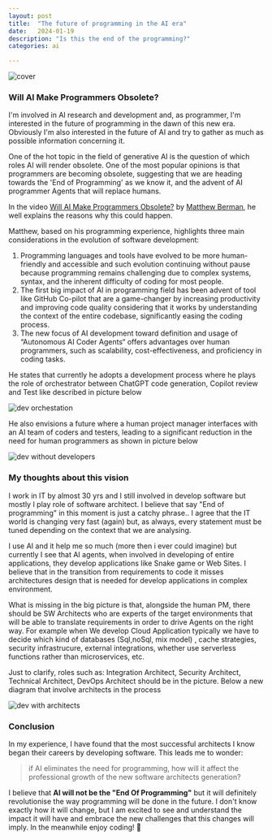 ```yaml
---
layout: post
title:  "The future of programming in the AI era"
date:   2024-01-19
description: "Is this the end of the programming?"
categories: ai

---
```

![cover](../../../../assets/the-end-of-programming/cover.png)


### Will AI Make Programmers Obsolete?

I'm involved in AI research and development and, as programmer, I'm interested in the future of programming in the dawn of this new era. Obviously I'm also interested in the future of AI and try to gather as much as possible information concerning it. 

One of the hot topic in the field of generative AI is the question of which roles AI will render obsolete. One of the most popular opinions is that programmers are becoming obsolete, suggesting that we are heading towards the 'End of Programming' as we know it, and the advent of AI programmer Agents that will replace humans.

In the video [Will AI Make Programmers Obsolete?](https://www.youtube.com/watch?v=ZV6Sz42l0hY) by [Matthew Berman](https://www.youtube.com/@matthew_berman), he well explains the reasons why this could  happen. 

Matthew, based on his programming experience, highlights three main considerations in the evolution of software development:

1. Programming languages and tools have evolved to be more human-friendly and accessible and such evolution continuing without pause  because programming remains challenging due to complex systems, syntax, and the inherent difficulty of coding for most people.
1. The first big impact of AI in programming field has been advent of tool like GitHub Co-pilot that are a game-changer by increasing productivity and improving code quality considering that it works by understanding the context of the entire codebase, significantly easing the coding process. 
1. The new focus of AI development toward  definition and usage of “Autonomous AI Coder Agents“ offers advantages over human programmers, such as scalability, cost-effectiveness, and proficiency in coding tasks. 

He states that currently he adopts a development process where he plays the role of orchestrator  between  ChatGPT code generation, Copilot review and Test like described in picture below

![dev orchestation](../../../../assets/the-end-of-programming/image01.png)

He also  envisions a future where a human project manager interfaces with an AI team of coders and testers, leading to a significant reduction in the need for human programmers as shown in picture below

![dev without developers](../../../../assets/the-end-of-programming/image02.png)

### My thoughts about this vision 

I work in IT by almost 30 yrs and I still involved in develop software but mostly I play role of software architect. I believe that say "End of programming" in this moment is just a catchy phrase.. I agree that the IT world is changing very fast (again) but, as always, every statement must be tuned depending on the context that we are analysing. 

I use AI and it help me so much (more then i ever could imagine) but currently I see that AI agents, when involved in developing of entire applications, they develop applications like Snake game or Web Sites. I believe that in the transition from requirements to code it misses architectures design that is needed for develop applications in complex environment. 

What is missing in the big picture is that, alongside the human PM, there should be SW Architects who are experts of the target environments that will be able to translate requirements in order to drive Agents on the right way. For example when We develop Cloud Application typically we have to decide which kind of databases (Sql,noSql, mix model) , cache strategies, security infrastrucure, external integrations, whether use serverless functions rather than microservices, etc.

Just to clarify, roles such as: Integration Architect, Security Architect, Technical Architect, DevOps Architect should be in the picture. Below a new diagram that involve architects in the process

![dev with architects](../../../../assets/the-end-of-programming/aiagents.png)

### Conclusion 

In my experience, I have found that the most successful architects I know began their careers by developing software. This leads me to wonder: 
> if AI eliminates the need for programming, how will it affect the professional growth of the new software architects generation?

I believe that **AI will not be the "End Of Programming"** but it will definitely revolutionise the way programming will be  done in the future. I don't know exactly how it will change, but I am excited to see and understand the impact it will have and embrace the new challenges that this changes will imply. In the meanwhile enjoy coding! 👋
